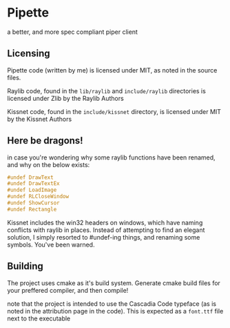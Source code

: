 # Pipette 
a better, and more spec compliant piper client

## Licensing
Pipette code (written by me) is licensed under MIT, as noted in the source files.

Raylib code, found in the `lib/raylib` and `include/raylib` directories is licensed under Zlib by the Raylib Authors

Kissnet code, found in the `include/kissnet` directory, is licensed under MIT by the Kissnet Authors

## Here be dragons!
in case you're wondering why some raylib functions have been renamed, and why on the below exists:
```cpp
#undef DrawText
#undef DrawTextEx
#undef LoadImage
#undef RLCloseWindow
#undef ShowCursor
#undef Rectangle
```

Kissnet includes the win32 headers on windows, which have naming conflicts with raylib in places. Instead of attempting to find an
elegant solution, I simply resorted to #undef-ing things, and renaming some symbols. You've been warned.

## Building

The project uses cmake as it's build system. Generate cmake build files for your preffered compiler, and then compile!

note that the project is intended to use the Cascadia Code typeface (as is noted in the attribution page in the code). This is expected as a `font.ttf` file next to the executable

